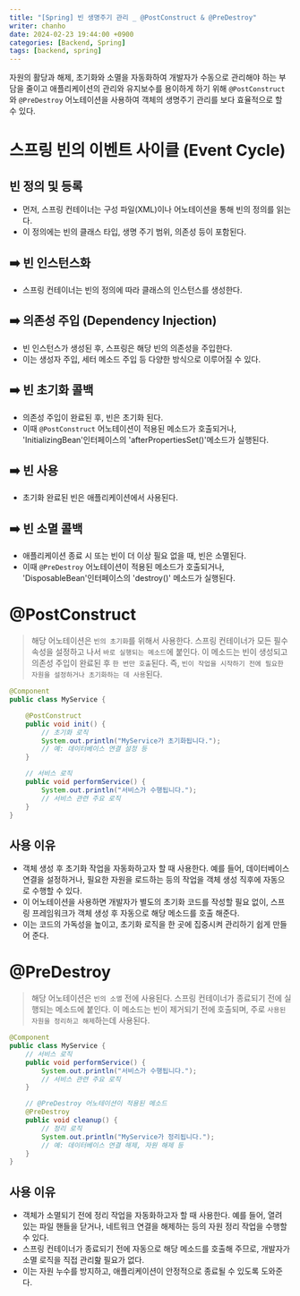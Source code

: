 ```yaml
---
title: "[Spring] 빈 생명주기 관리 _ @PostConstruct & @PreDestroy"
writer: chanho
date: 2024-02-23 19:44:00 +0900
categories: [Backend, Spring]
tags: [backend, spring]
---
```


자원의 활당과 해제, 초기화와 소멸을 자동화하여 개발자가 수동으로 관리해야 하는 부담을 줄이고 애플리케이션의 관리와 유지보수를 용이하게 하기 위해 `@PostConstruct` 와 `@PreDestroy` 어노테이션을 사용하여 객체의 생명주기 관리를 보다 효율적으로 할 수 있다.

# 스프링 빈의 이벤트 사이클 (Event Cycle)

## 빈 정의 및 등록

- 먼저, 스프링 컨테이너는 구성 파일(XML)이나 어노테이션을 통해 빈의 정의를 읽는다.
- 이 정의에는 빈의 클래스 타입, 생명 주기 범위, 의존성 등이 포함된다.

## ➡️ 빈 인스턴스화

- 스프링 컨테이너는 빈의 정의에 따라 클래스의 인스턴스를 생성한다.

## ➡️ 의존성 주입 (Dependency Injection)

- 빈 인스턴스가 생성된 후, 스프링은 해당 빈의 의존성을 주입한다.
- 이는 생성자 주입, 세터 메소드 주입 등 다양한 방식으로 이루어질 수 있다.

## ➡️ 빈 초기화 콜백

- 의존성 주입이 완료된 후, 빈은 초기화 된다.
- 이때 `@PostConstruct` 어노테이션이 적용된 메소드가 호출되거나, 'InitializingBean'인터페이스의 'afterPropertiesSet()'메소드가 실행된다.

## ➡️ 빈 사용

- 초기화 완료된 빈은 애플리케이션에서 사용된다.

## ➡️ 빈 소멸 콜백

- 애플리케이션 종료 시 또는 빈이 더 이상 필요 없을 때, 빈은 소멸된다.
- 이때 `@PreDestroy` 어노테이션이 적용된 메소드가 호출되거나, 'DisposableBean'인터페이스의 'destroy()' 메소드가 실행된다.

# @PostConstruct

> 해당 어노테이션은 `빈의 초기화`를 위해서 사용한다. 스프링 컨테이너가 모든 필수 속성을 설정하고 나서 `바로 실행되는 메소드`에 붙인다. 이 메소드는 빈이 생성되고 의존성 주입이 완료된 후 `한 번만 호출`된다. 즉, `빈이 작업을 시작하기 전에 필요한 자원을 설정하거나 초기화하는 데 사용`된다.

```java
@Component
public class MyService {

    @PostConstruct
    public void init() {
        // 초기화 로직
        System.out.println("MyService가 초기화됩니다.");
        // 예: 데이터베이스 연결 설정 등
    }

    // 서비스 로직
    public void performService() {
        System.out.println("서비스가 수행됩니다.");
        // 서비스 관련 주요 로직
    }
}
```

## 사용 이유

- 객체 생성 후 초기화 작업을 자동화하고자 할 때 사용한다. 예를 들어, 데이터베이스 연결을 설정하거나, 필요한 자원을 로드하는 등의 작업을 객체 생성 직후에 자동으로 수행할 수 있다.
- 이 어노테이션을 사용하면 개발자가 별도의 초기화 코드를 작성할 필요 없이, 스프링 프레임워크가 객체 생성 후 자동으로 해당 메소드를 호출 해준다.
- 이는 코드의 가독성을 높이고, 초기화 로직을 한 곳에 집중시켜 관리하기 쉽게 만들어 준다.

# @PreDestroy

> 해당 어노테이션은 `빈의 소멸` 전에 사용된다. 스프링 컨테이너가 종료되기 전에 실행되는 메소드에 붙인다. 이 메소드는 빈이 제거되기 전에 호출되며, 주로 `사용된 자원을 정리하고 해제`하는데 사용된다.

```java
@Component
public class MyService {
    // 서비스 로직
    public void performService() {
        System.out.println("서비스가 수행됩니다.");
        // 서비스 관련 주요 로직
    }

    // @PreDestroy 어노테이션이 적용된 메소드
    @PreDestroy
    public void cleanup() {
        // 정리 로직
        System.out.println("MyService가 정리됩니다.");
        // 예: 데이터베이스 연결 해제, 자원 해제 등
    }
}
```

## 사용 이유

- 객체가 소멸되기 전에 정리 작업을 자동화하고자 할 때 사용한다. 예를 들어, 열려 있는 파일 핸들을 닫거나, 네트워크 연결을 해제하는 등의 자원 정리 작업을 수행할 수 있다.
- 스프링 컨테이너가 종료되기 전에 자동으로 해당 메소드를 호출해 주므로, 개발자가 소멸 로직을 직접 관리핦 필요가 없다.
- 이는 자원 누수를 방지하고, 애플리케이션이 안정적으로 종료될 수 있도록 도와준다.
